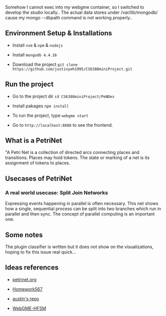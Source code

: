 
Somehow I cannot exec into my webgme container, so I switched to develop the studio locally..
The actual data stores under /var/lib/mongodb/ cause my mongo --dbpath <path> command is not working properly..

## Environment Setup & Installations

- Install `nvm` & `npm` & `nodejs`

- Install `mongodb 4.4.16`

- Download the project `git clone https://github.com/justinyeh1995/CS6388miniProject.git`

## Run the project

- Go to the project dir `cd CS6388miniProject/PeNDes`

- Install pakages `npm install` 

- To run the project, type `webgme start`

- Go to `http://localhost:8888` to see the frontend.

## What is a PetriNet

"A Petri Net is a collection of directed arcs connecting places and transitions. Places may hold tokens. The state or marking of a net is its assignment of tokens to places.

## Usecases of PetriNet

### A real world usecase: Split Join Networks

Expressing events happening in parallel is often necessary. 
This net shows how a single, sequential process can be split into two branches which run in parallel and then sync. 
The concept of parallel computing is an important one.

## Some notes

The plugin classifier is written but it does not show on the visualizations, hoping to fix this issue real quick...

## Ideas references
- [petrinet.org](http://petrinet.org/)

- [Homework567](https://mic.isis.vanderbilt.edu/?project=aadid_chih_d_ting_p_yeh_at_Vanderbilt_p_Edu%2BHomework567&branch=master&node=root&visualizer=METAAspect&tab=1&layout=DefaultLayout&selection=%2FH)

- [austin's repo](https://github.com/austinjhunt/petrinet-webgme-designstudio/)

- [WebGME-HFSM](https://github.com/finger563/webgme-hfsm)
